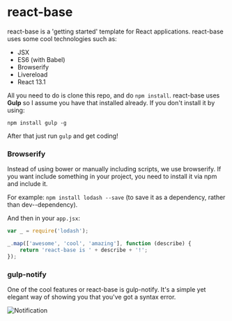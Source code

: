 react-base
==============

react-base is a 'getting started' template for React applications. react-base uses some cool technologies such as:

* JSX
* ES6 (with Babel)
* Browserify
* Livereload
* React 13.1

All you need to do is clone this repo, and do `npm install`. react-base uses **Gulp** so I assume you have that installed already. If you don't install it by using:

```
npm install gulp -g
```

After that just run `gulp` and get coding!

### Browserify

Instead of using bower or manually including scripts, we use browserify. If you want include something in your project, you need to install it via npm and include it.

For example: `npm install lodash --save` (to save it as a dependency, rather than dev--dependency).

And then in your `app.jsx`:

```javascript
var _ = require('lodash');

_.map(['awesome', 'cool', 'amazing'], function (describe) { 
	return 'react-base is ' + describe + '!'; 
});
```

### gulp-notify

One of the cool features or react-base is gulp-notify. It's a simple yet elegant way of showing you that you've got a syntax error.
 
![Notification](http://i.imgur.com/71hQ4Ij.png)